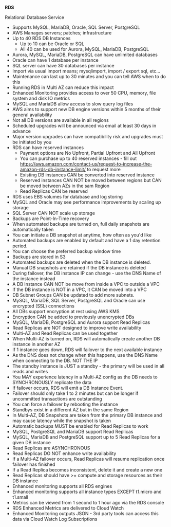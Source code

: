 **RDS**

Relational Database Service

* Supports MySQL, MariaDB, Oracle, SQL Server, PostgreSQL
* AWS Manages servers; patches; infrastructure
* Up to 40 RDS DB Instances
    * Up to 10 can be Oracle or SQL
    * All 40 can be used for Aurora, MySQL, MariaDB, PostgreSQL
* Aurora, MySQL, MariaDB, PostgreSQL can have unlimited databases
* Oracle can have 1 database per instance
* SQL server can have 30 databases per instance
* Import via usual import means; mysqlimport, import / export sql, etc...
* Maintenance can last up to 30 minutes and you can tell AWS when to do this
* Running RDS in Multi AZ can reduce this impact
* Enhanced Monitoring provides access to over 50 CPU, memory, file system and disk IO metrics
* MySQL and MariaDB allow access to slow query log files
* AWS aims to support new DB engine versions within 5 months of their general availability
* Not all DB versions are available in all regions
* Scheduled upgrades will be announced via email at least 30 days in advance
* Major version upgrades can have compatibility risk and upgrades must be initiated by you
* RDS can have reserved instances
    * Payment options are No Upfront, Partial Upfront and All Upfront
    * You can purchase up to 40 reserved instances - fill out https://aws.amazon.com/contact-us/request-to-increase-the-amazon-rds-db-instance-limit/ to request more
    * Existing DB instances CAN be converted into reserved instance
    * Reserved instances CAN NOT be moved between regions but CAN be moved between AZs in the sam Region
    * Read Replicas CAN be reserved
* RDS uses EBS volumes for database and log storing
* MySQL and Oracle may see performance improvements by scaling up storage
* SQL Server CAN NOT scale up storage
* Backups are Point-In-Time recovery
* When automated backups are turned on, full daily snapshots are automatically taken
* You can initiate a DB snapshot at anytime, how often as you'd like
* Automated backups are enabled by default and have a 1 day retention period.
* You can choose the preferred backup window time
* Backups are stored in S3
* Automated backups are deleted when the DB instance is deleted. 
* Manual DB snapshots are retained if the DB instance is deleted
* During failover, the DB instance IP can change - use the DNS Name of the instance instead
* A DB Instance CAN NOT be move from inside a VPC to outside a VPC
* If the DB instance is NOT in a VPC, it CAN be moved into a VPC
* DB Subnet Groups CAN be updated to add more subnets.
* MySQL, MariaDB, SQL Server, PostgreSQL and Oracle can use encrypted (SSL) connections
* All DBs support encryption at rest using AWS KMS
* Encryption CAN be added to previously unencrypted DBs
* MySQL, MariaDB, PostgreSQL and Aurora support Read Replicas
* Read Replicas are NOT designed to improve write availability
* Multi-AZ and Read Replicas can be used together
* When Multi-AZ is turned on, RDS will automatically create another DB instance in another AZ
* If 1 instance goes down, RDS will failover to the next available instance
* As the DNS does not change when this happens, use the DNS Name when connecting to the DB. NOT THE IP
* The standby instance is JUST a standby - the primary will be used in all reads and writes
* You MAY experience latency in a Multi-AZ config as the DB needs to SYNCHRONOUSLY replicate the data
* If failover occurs, RDS will emit a DB Instance Event.
* Failover should only take 1 to 2 minutes but can be longer if uncommitted transactions are outstanding
* You can force a failover by rebooting the instance
* Standbys exist in a different AZ but in the same Region
* In Multi-AZ, DB Snapshots are taken from the primary DB instance and may cause latency while the snapshot is taken
* Automatic backups MUST be enabled for Read Replicas to work
* MySQL, PostgreSQL and MariaDB support Read Replicas
* MySQL, MariaDB and PostgreSQL support up to 5 Read Replicas for a given DB instance
* Read Replicas are ASYNCHRONOUS 
* Read Replicas DO NOT enhance write availability
* If a Multi-AZ failover occurs, Read Replicas will resume replication once failover has finished
* If a Read Replica becomes inconsistent, delete it and create a new one
* Read Replicas should have >= compute and storage resources as their DB instance
* Enhanced monitoring supports all RDS engines
* Enhanced monitoring supports all instance types EXCEPT t1.micro and t1.small
* Metrics can be viewed from 1 second to 1 hour ago via the RDS console
* RDS Enhanced Metrics are delivered to Cloud Watch
* Enhanced Monitoring outputs JSON - 3rd party tools can access this data via Cloud Watch Log Subscriptions
